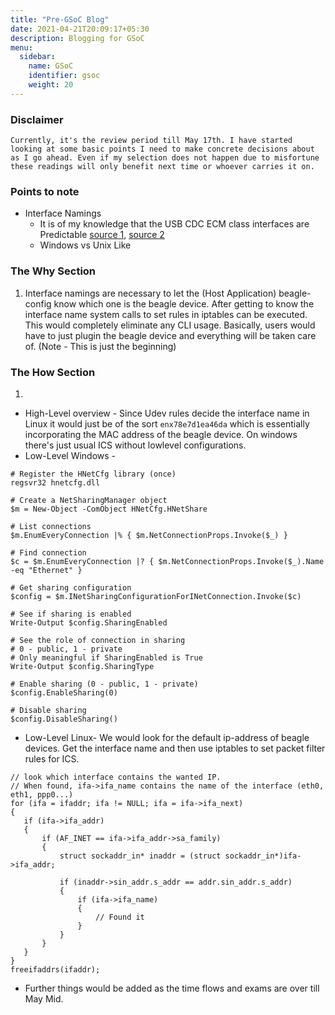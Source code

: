 ```yaml
---
title: "Pre-GSoC Blog"
date: 2021-04-21T20:09:17+05:30
description: Blogging for GSoC
menu:
  sidebar:
    name: GSoC
    identifier: gsoc
    weight: 20
---
```


### Disclaimer

```
Currently, it's the review period till May 17th. I have started looking at some basic points I need to make concrete decisions about as I go ahead. Even if my selection does not happen due to misfortune these readings will only benefit next time or whoever carries it on.
```

### Points to note
- Interface Namings
  - It is of my knowledge that the USB CDC ECM class interfaces are Predictable [source 1](https://cgit.freedesktop.org/systemd/systemd/tree/src/udev/udev-builtin-net_id.c##n20), [source 2](https://www.freedesktop.org/wiki/Software/systemd/PredictableNetworkInterfaceNames/)
  - Windows vs Unix Like 

### The Why Section
1. Interface namings are necessary to let the (Host Application) beagle-config know which one is the beagle device. After getting to know the interface name system calls to set rules in iptables can be executed. This would completely eliminate any CLI usage. Basically, users would have to just plugin the beagle device and everything will be taken care of. (Note - This is just the beginning)

### The How Section
1. 
 * High-Level overview - Since Udev rules decide the interface name in Linux it would just be of the sort `enx78e7d1ea46da` which is essentially incorporating the MAC address of the beagle device. On windows there's just usual ICS without lowlevel configurations.
 * Low-Level Windows - 
 <!-- A simple PowerShell script from [here](https://superuser.com/questions/470319/how-to-enable-internet-connection-sharing-using-command-line) could do it. -->
 ```
 # Register the HNetCfg library (once)
regsvr32 hnetcfg.dll

# Create a NetSharingManager object
$m = New-Object -ComObject HNetCfg.HNetShare

# List connections
$m.EnumEveryConnection |% { $m.NetConnectionProps.Invoke($_) }

# Find connection
$c = $m.EnumEveryConnection |? { $m.NetConnectionProps.Invoke($_).Name -eq "Ethernet" }

# Get sharing configuration
$config = $m.INetSharingConfigurationForINetConnection.Invoke($c)

# See if sharing is enabled
Write-Output $config.SharingEnabled

# See the role of connection in sharing
# 0 - public, 1 - private
# Only meaningful if SharingEnabled is True
Write-Output $config.SharingType

# Enable sharing (0 - public, 1 - private)
$config.EnableSharing(0)

# Disable sharing
$config.DisableSharing()
 ```
 * Low-Level Linux- We would look for the default ip-address of beagle devices. Get the interface name and then use iptables to set packet filter rules for ICS. 
 <!-- The below script is from [here](https://stackoverflow.com/questions/848040/how-can-i-get-the-interface-name-index-associated-with-a-tcp-socket) -->
 ```
// look which interface contains the wanted IP.
// When found, ifa->ifa_name contains the name of the interface (eth0, eth1, ppp0...)
for (ifa = ifaddr; ifa != NULL; ifa = ifa->ifa_next)
{
    if (ifa->ifa_addr)
    {
        if (AF_INET == ifa->ifa_addr->sa_family)
        {
            struct sockaddr_in* inaddr = (struct sockaddr_in*)ifa->ifa_addr;

            if (inaddr->sin_addr.s_addr == addr.sin_addr.s_addr)
            {
                if (ifa->ifa_name)
                {
                    // Found it
                }
            }
        }
    }
}
freeifaddrs(ifaddr);
```

* Further things would be added as the time flows and exams are over till May Mid.